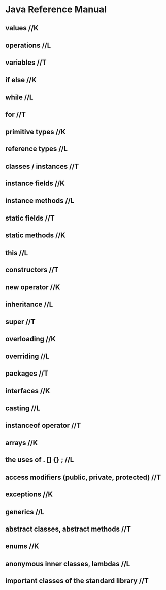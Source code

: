 # Java Reference Manual

## values //K
## operations //L
## variables //T
## if else //K
## while //L
## for //T
## primitive types //K
## reference types //L
## classes / instances //T
## instance fields //K
## instance methods //L
## static fields //T
## static methods //K
## this //L
## constructors //T
## new operator //K
## inheritance //L
## super //T
## overloading //K
## overriding //L
## packages //T
## interfaces //K
## casting //L
## instanceof operator //T
## arrays //K
## the uses of . [] {} ; //L
## access modifiers (public, private, protected) //T
## exceptions //K
## generics //L
## abstract classes, abstract methods //T
## enums //K
## anonymous inner classes, lambdas //L
## important classes of the standard library //T
